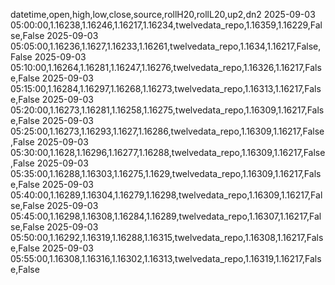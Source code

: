 datetime,open,high,low,close,source,rollH20,rollL20,up2,dn2
2025-09-03 05:00:00,1.16238,1.16246,1.16217,1.16234,twelvedata_repo,1.16359,1.16229,False,False
2025-09-03 05:05:00,1.16236,1.1627,1.16233,1.16261,twelvedata_repo,1.1634,1.16217,False,False
2025-09-03 05:10:00,1.16264,1.16281,1.16247,1.16276,twelvedata_repo,1.16326,1.16217,False,False
2025-09-03 05:15:00,1.16284,1.16297,1.16268,1.16273,twelvedata_repo,1.16313,1.16217,False,False
2025-09-03 05:20:00,1.16273,1.16281,1.16258,1.16275,twelvedata_repo,1.16309,1.16217,False,False
2025-09-03 05:25:00,1.16273,1.16293,1.1627,1.16286,twelvedata_repo,1.16309,1.16217,False,False
2025-09-03 05:30:00,1.1628,1.16296,1.16277,1.16288,twelvedata_repo,1.16309,1.16217,False,False
2025-09-03 05:35:00,1.16288,1.16303,1.16275,1.1629,twelvedata_repo,1.16309,1.16217,False,False
2025-09-03 05:40:00,1.16289,1.16304,1.16279,1.16298,twelvedata_repo,1.16309,1.16217,False,False
2025-09-03 05:45:00,1.16298,1.16308,1.16284,1.16289,twelvedata_repo,1.16307,1.16217,False,False
2025-09-03 05:50:00,1.16292,1.16319,1.16288,1.16315,twelvedata_repo,1.16308,1.16217,False,False
2025-09-03 05:55:00,1.16308,1.16316,1.16302,1.16313,twelvedata_repo,1.16319,1.16217,False,False
